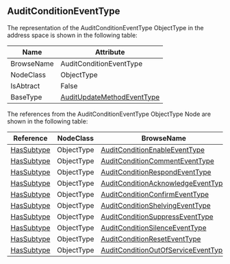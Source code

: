 <!-- objecttype -->
## AuditConditionEventType

The representation of the AuditConditionEventType ObjectType in the address space is shown in the following table:  

|Name|Attribute|
|---|---|
|BrowseName|AuditConditionEventType|
|NodeClass|ObjectType|
|IsAbtract|False|
|BaseType|[AuditUpdateMethodEventType](../../../Part5/ObjectTypes/AuditUpdateMethodEventType/readme.md)|

The references from the AuditConditionEventType ObjectType Node are shown in the following table:  

|Reference|NodeClass|BrowseName|DataType|TypeDefinition|ModellingRule|
|---|---|---|---|---|---|
|[HasSubtype](../../../Part3/ReferenceTypes/HasSubtype/readme.md)|ObjectType|[AuditConditionEnableEventType](#AuditConditionEnableEventType)||||
|[HasSubtype](../../../Part3/ReferenceTypes/HasSubtype/readme.md)|ObjectType|[AuditConditionCommentEventType](#AuditConditionCommentEventType)||||
|[HasSubtype](../../../Part3/ReferenceTypes/HasSubtype/readme.md)|ObjectType|[AuditConditionRespondEventType](#AuditConditionRespondEventType)||||
|[HasSubtype](../../../Part3/ReferenceTypes/HasSubtype/readme.md)|ObjectType|[AuditConditionAcknowledgeEventType](#AuditConditionAcknowledgeEventType)||||
|[HasSubtype](../../../Part3/ReferenceTypes/HasSubtype/readme.md)|ObjectType|[AuditConditionConfirmEventType](#AuditConditionConfirmEventType)||||
|[HasSubtype](../../../Part3/ReferenceTypes/HasSubtype/readme.md)|ObjectType|[AuditConditionShelvingEventType](#AuditConditionShelvingEventType)||||
|[HasSubtype](../../../Part3/ReferenceTypes/HasSubtype/readme.md)|ObjectType|[AuditConditionSuppressEventType](#AuditConditionSuppressEventType)||||
|[HasSubtype](../../../Part3/ReferenceTypes/HasSubtype/readme.md)|ObjectType|[AuditConditionSilenceEventType](#AuditConditionSilenceEventType)||||
|[HasSubtype](../../../Part3/ReferenceTypes/HasSubtype/readme.md)|ObjectType|[AuditConditionResetEventType](#AuditConditionResetEventType)||||
|[HasSubtype](../../../Part3/ReferenceTypes/HasSubtype/readme.md)|ObjectType|[AuditConditionOutOfServiceEventType](#AuditConditionOutOfServiceEventType)||||


